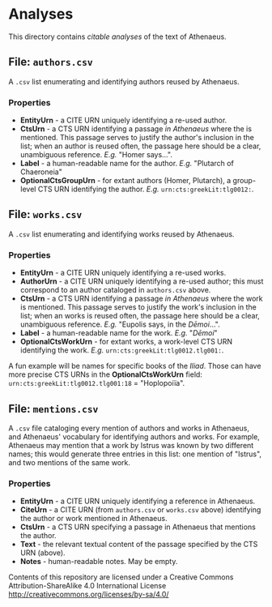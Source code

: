 # Analyses

This directory contains *citable analyses* of the text of Athenaeus.

## File: `authors.csv`

A `.csv` list enumerating and identifying authors reused by Athenaeus.

### Properties

- **EntityUrn** - a CITE URN uniquely identifying a re-used author.
- **CtsUrn** - a CTS URN identifying a passage *in Athenaeus* where the is mentioned. This passage serves to justify the author's inclusion in the list; when an author is reused often, the passage here should be a clear, unambiguous reference. *E.g.* "Homer says…".
- **Label** - a human-readable name for the author. *E.g.* "Plutarch of Chaeroneia"
- **OptionalCtsGroupUrn** - for extant authors (Homer, Plutarch), a group-level CTS URN identifying the author. *E.g.* `urn:cts:greekLit:tlg0012:`.

## File: `works.csv`

A `.csv` list enumerating and identifying works reused by Athenaeus.

### Properties

- **EntityUrn** - a CITE URN uniquely identifying a re-used works.
- **AuthorUrn** - a CITE URN uniquely identifying a re-used author; this must correspond to an author cataloged in `authors.csv` above.
- **CtsUrn** - a CTS URN identifying a passage *in Athenaeus* where the work is mentioned. This passage serves to justify the work's inclusion in the list; when an works is reused often, the passage here should be a clear, unambiguous reference. *E.g.* "Eupolis says, in the *Dēmoi*…".
- **Label** - a human-readable name for the work. *E.g.* "*Dēmoi*"
- **OptionalCtsWorkUrn** - for extant works, a work-level CTS URN identifying the work. *E.g.* `urn:cts:greekLit:tlg0012.tlg001:`.

A fun example will be names for specific books of the *Iliad*. Those can have more precise CTS URNs in the **OptionalCtsWorkUrn** field: `urn:cts:greekLit:tlg0012.tlg001:18` = "Hoplopoiïa".

## File: `mentions.csv`

A `.csv` file cataloging every mention of authors and works in Athenaeus, and Athenaeus' vocabulary for identifying authors and works. For example, Athenaeus may mention that a work by Istrus was known by two different names; this would generate three entries in this list: one mention of "Istrus", and two mentions of the same work.

### Properties

- **EntityUrn** - a CITE URN uniquely identifying a reference in Athenaeus.
- **CiteUrn** - a CITE URN (from `authors.csv` or `works.csv` above) identifying the author or work mentioned in Athenaeus.
- **CtsUrn** - a CTS URN specifying a passage in Athenaeus that mentions the author.
- **Text** - the relevant textual content of the passage specified by the CTS URN (above).
- **Notes** - human-readable notes. May be empty.




Contents of this repository are licensed under a Creative Commons Attribution-ShareAlike 4.0 International License http://creativecommons.org/licenses/by-sa/4.0/


